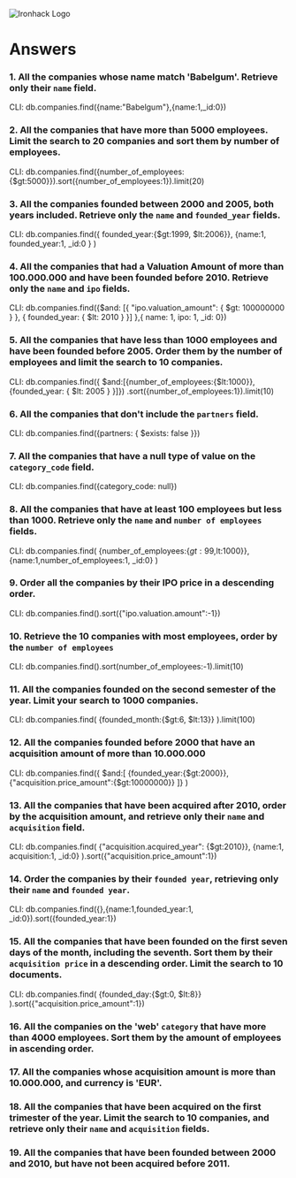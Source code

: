 ![Ironhack Logo](https://i.imgur.com/1QgrNNw.png)

# Answers

### 1. All the companies whose name match 'Babelgum'. Retrieve only their `name` field.


CLI: db.companies.find({name:"Babelgum"},{name:1,_id:0})


### 2. All the companies that have more than 5000 employees. Limit the search to 20 companies and sort them by **number of employees**.
CLI: db.companies.find({number_of_employees:{$gt:5000}}).sort({number_of_employees:1}).limit(20)


### 3. All the companies founded between 2000 and 2005, both years included. Retrieve only the `name` and `founded_year` fields.

CLI: db.companies.find({
founded_year:{$gt:1999, $lt:2006}}, {name:1, founded_year:1, _id:0 } )


### 4. All the companies that had a Valuation Amount of more than 100.000.000 and have been founded before 2010. Retrieve only the `name` and `ipo` fields.

CLI: db.companies.find({$and: [{ "ipo.valuation_amount": { $gt: 100000000 } }, { founded_year: { $lt: 2010 } }] },{ name: 1, ipo: 1, _id: 0})

### 5. All the companies that have less than 1000 employees and have been founded before 2005. Order them by the number of employees and limit the search to 10 companies.

CLI: db.companies.find({
    $and:[{number_of_employees:{$lt:1000}}, {founded_year: { $lt: 2005 } }]})
    .sort({number_of_employees:1}).limit(10)
 

### 6. All the companies that don't include the `partners` field.

CLI: db.companies.find({partners: { $exists: false }})

### 7. All the companies that have a null type of value on the `category_code` field.

CLI: db.companies.find({category_code: null})

### 8. All the companies that have at least 100 employees but less than 1000. Retrieve only the `name` and `number of employees` fields.

CLI: db.companies.find(
    {number_of_employees:{$gt:99,$lt:1000}},
    {name:1,number_of_employees:1, _id:0} 
)

### 9. Order all the companies by their IPO price in a descending order.

CLI: db.companies.find().sort({"ipo.valuation.amount":-1})

### 10. Retrieve the 10 companies with most employees, order by the `number of employees`

CLI: db.companies.find().sort(number_of_employees:-1).limit(10)



### 11. All the companies founded on the second semester of the year. Limit your search to 1000 companies.

CLI: db.companies.find(
    {founded_month:{$gt:6, $lt:13}}
).limit(100)

### 12. All the companies founded before 2000 that have an acquisition amount of more than 10.000.000

CLI: db.companies.find({
    $and:[
    {founded_year:{$gt:2000}},
    {"acquisition.price_amount":{$gt:10000000}}
    ]}
)

### 13. All the companies that have been acquired after 2010, order by the acquisition amount, and retrieve only their `name` and `acquisition` field.
CLI: db.companies.find(
    {"acquisition.acquired_year": {$gt:2010}},
    {name:1, acquisition:1, _id:0}
).sort({"acquisition.price_amount":1})


### 14. Order the companies by their `founded year`, retrieving only their `name` and `founded year`.

CLI: db.companies.find({},{name:1,founded_year:1, _id:0}).sort({founded_year:1})
 

### 15. All the companies that have been founded on the first seven days of the month, including the seventh. Sort them by their `acquisition price` in a descending order. Limit the search to 10 documents.


CLI: db.companies.find(
    {founded_day:{$gt:0, $lt:8}}
).sort({"acquisition.price_amount":1})

### 16. All the companies on the 'web' `category` that have more than 4000 employees. Sort them by the amount of employees in ascending order.

<!-- Your Code Goes Here -->

### 17. All the companies whose acquisition amount is more than 10.000.000, and currency is 'EUR'.

<!-- Your Code Goes Here -->

### 18. All the companies that have been acquired on the first trimester of the year. Limit the search to 10 companies, and retrieve only their `name` and `acquisition` fields.

<!-- Your Code Goes Here -->

### 19. All the companies that have been founded between 2000 and 2010, but have not been acquired before 2011.

<!-- Your Code Goes Here -->
